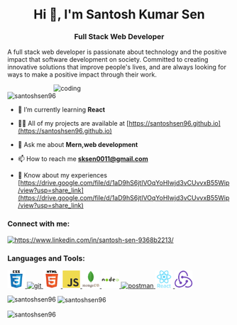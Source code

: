 <h1 align="center">Hi 👋, I'm Santosh Kumar Sen</h1>
<h3 align="center">Full Stack Web Developer</h3>
<p>A full stack web developer is passionate about technology and the positive impact that software development on society. Committed to creating innovative solutions that improve people's lives, and are always looking for ways to make a positive impact through their work.</p>
<img align="right" alt="coding" width="400px" src="https://media3.giphy.com/media/qgQUggAC3Pfv687qPC/giphy.gif?cid=ecf05e47vkgt7h9zc3dlpv6pxy6qx062eti6jpiiexs4nlij&rid=giphy.gif&ct=g">
<p align="left"> <img src="https://komarev.com/ghpvc/?username=santoshsen96&label=Profile%20views&color=0e75b6&style=flat" alt="santoshsen96" /> </p>

- 🌱 I’m currently learning **React**

- 👨‍💻 All of my projects are available at [https://santoshsen96.github.io](https://santoshsen96.github.io)

- 💬 Ask me about **Mern,web development**

- 📫 How to reach me **sksen0011@gmail.com**

- 📄 Know about my experiences [https://drive.google.com/file/d/1aD9hS6jtIVOqYoHIwjd3vCUvvxB55Wip/view?usp=share_link](https://drive.google.com/file/d/1aD9hS6jtIVOqYoHIwjd3vCUvvxB55Wip/view?usp=share_link)

<h3 align="left">Connect with me:</h3>
<p align="left">
<a href="https://www.linkedin.com/in/santosh-sen-9368b2213/" target="blank"><img align="center" src="https://raw.githubusercontent.com/rahuldkjain/github-profile-readme-generator/master/src/images/icons/Social/linked-in-alt.svg" alt="https://www.linkedin.com/in/santosh-sen-9368b2213/" height="30" width="40" /></a>
</p>

<h3 align="left">Languages and Tools:</h3>
<p align="left"> <a href="https://www.w3schools.com/css/" target="_blank" rel="noreferrer"> <img src="https://raw.githubusercontent.com/devicons/devicon/master/icons/css3/css3-original-wordmark.svg" alt="css3" width="40" height="40"/> </a> <a href="https://git-scm.com/" target="_blank" rel="noreferrer"> <img src="https://www.vectorlogo.zone/logos/git-scm/git-scm-icon.svg" alt="git" width="40" height="40"/> </a> <a href="https://www.w3.org/html/" target="_blank" rel="noreferrer"> <img src="https://raw.githubusercontent.com/devicons/devicon/master/icons/html5/html5-original-wordmark.svg" alt="html5" width="40" height="40"/> </a> <a href="https://developer.mozilla.org/en-US/docs/Web/JavaScript" target="_blank" rel="noreferrer"> <img src="https://raw.githubusercontent.com/devicons/devicon/master/icons/javascript/javascript-original.svg" alt="javascript" width="40" height="40"/> </a> <a href="https://www.mongodb.com/" target="_blank" rel="noreferrer"> <img src="https://raw.githubusercontent.com/devicons/devicon/master/icons/mongodb/mongodb-original-wordmark.svg" alt="mongodb" width="40" height="40"/> </a> <a href="https://nodejs.org" target="_blank" rel="noreferrer"> <img src="https://raw.githubusercontent.com/devicons/devicon/master/icons/nodejs/nodejs-original-wordmark.svg" alt="nodejs" width="40" height="40"/> </a> <a href="https://postman.com" target="_blank" rel="noreferrer"> <img src="https://www.vectorlogo.zone/logos/getpostman/getpostman-icon.svg" alt="postman" width="40" height="40"/> </a> <a href="https://reactjs.org/" target="_blank" rel="noreferrer"> <img src="https://raw.githubusercontent.com/devicons/devicon/master/icons/react/react-original-wordmark.svg" alt="react" width="40" height="40"/> </a> <a href="https://redux.js.org" target="_blank" rel="noreferrer"> <img src="https://raw.githubusercontent.com/devicons/devicon/master/icons/redux/redux-original.svg" alt="redux" width="40" height="40"/> </a> </p>

<p><img align="left" src="https://github-readme-stats.vercel.app/api/top-langs?username=santoshsen96&show_icons=true&locale=en&layout=compact" alt="santoshsen96" /></p>

<p>&nbsp;<img align="center" src="https://github-readme-stats.vercel.app/api?username=santoshsen96&show_icons=true&locale=en" alt="santoshsen96" /></p>

<p><img align="center" src="https://github-readme-streak-stats.herokuapp.com/?user=santoshsen96&" alt="santoshsen96" /></p>
